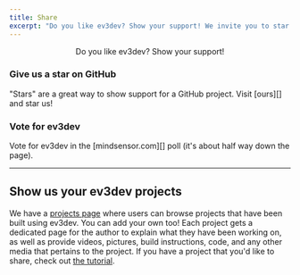 ```yaml
---
title: Share
excerpt: "Do you like ev3dev? Show your support! We invite you to star the repo on GitHub and submit your cool projects to our projects page."
---
```

<div class="lead">
    <center>
        Do you like ev3dev? Show your support!
    </center>
</div>

<div class="row">
    <div class="col-md-6" markdown="1">
<h3><span class="glyphicon glyphicon-star heading-icon"></span>Give us a star on GitHub</h3>
"Stars" are a great way to show support for a GitHub project. Visit [ours][] and star us!
</div>
    <div class="col-md-6" markdown="1">
<h3><span class="glyphicon glyphicon-check heading-icon"></span>Vote for ev3dev</h3>
Vote for ev3dev in the [mindsensor.com][] poll (it's about half way down
the page).
</div>
</div>

<hr/>

Show us your ev3dev projects
------------------------

We have a [projects page] where users can browse projects that have
been built using ev3dev. You can add your own too!  Each project gets a
dedicated page for the author to explain what they have been working on, as
well as provide videos, pictures, build instructions, code, and any other media
that pertains to the project. If you have a project that you'd like to share,
check out [the tutorial][Adding a new project].

[projects page]: /projects
[mindsensor.com]: http://mindsensors.com/
[projects folder]: https://github.com/ev3dev/ev3dev.github.io/tree/master/projects/_posts
[template project]: https://raw.githubusercontent.com/ev3dev/ev3dev.github.io/master/projects/_posts/2014-03-21-Example-Project.md
[template page]: /projects/2014/03/21/Example-Project/
[Adding a new project]: ../docs/tutorials/adding-new-project/
[ours]: https://github.com/ev3dev/ev3dev
